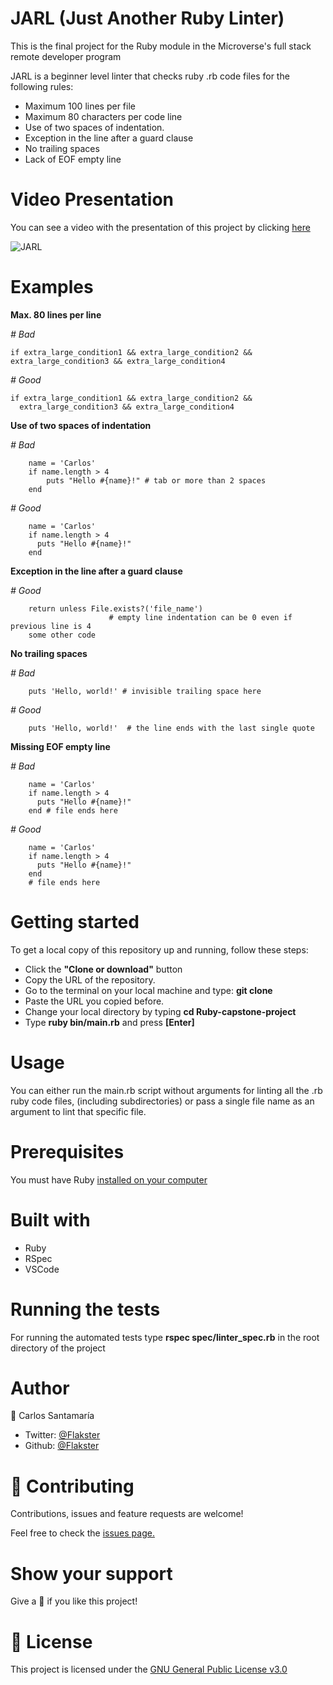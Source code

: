 # JARL (Just Another Ruby Linter)
This is the final project for the Ruby module in the Microverse's full stack remote developer program

JARL is a beginner level linter that checks ruby .rb code files for the following rules:
- Maximum 100 lines per file
- Maximum 80 characters per code line
- Use of two spaces of indentation.
- Exception in the line after a guard clause
- No trailing spaces
- Lack of EOF empty line

# Video Presentation
 You can see a video with the presentation of this project by clicking [here](https://www.loom.com/share/b3c72e55c5ba454ab53f12359fd6c9f1) 

![JARL](https://user-images.githubusercontent.com/53324035/77028766-ca9c2480-6967-11ea-967e-af28c3ae413b.png)

# Examples

**Max. 80 lines per line**

_\# Bad_

    if extra_large_condition1 && extra_large_condition2 && extra_large_condition3 && extra_large_condition4

_\# Good_

    if extra_large_condition1 && extra_large_condition2 &&
      extra_large_condition3 && extra_large_condition4

**Use of two spaces of indentation**

_\# Bad_

        name = 'Carlos'
        if name.length > 4
            puts "Hello #{name}!" # tab or more than 2 spaces 
        end

_\# Good_

        name = 'Carlos'
        if name.length > 4
          puts "Hello #{name}!"
        end

**Exception in the line after a guard clause**

_\# Good_

        return unless File.exists?('file_name')
                          # empty line indentation can be 0 even if previous line is 4
        some other code
 
 **No trailing spaces**

_\# Bad_

        puts 'Hello, world!' # invisible trailing space here

_\# Good_

        puts 'Hello, world!'  # the line ends with the last single quote

**Missing  EOF empty line**

_\# Bad_

        name = 'Carlos'
        if name.length > 4
          puts "Hello #{name}!"
        end # file ends here

_\# Good_

        name = 'Carlos'
        if name.length > 4
          puts "Hello #{name}!"
        end
        # file ends here

# Getting started

To get a local copy of this repository up and running, follow these steps: 

- Click the **"Clone or download"** button
- Copy the URL of the repository. 
- Go to the terminal on your local machine and type: **git clone** 
- Paste the URL you copied before. 
- Change your local directory by typing **cd Ruby-capstone-project**
- Type **ruby bin/main.rb** and press **[Enter]**

# Usage

You can either run the main.rb script without arguments for linting all the .rb ruby code files,
(including subdirectories) or pass a single file name as an argument to lint that specific file.  

# Prerequisites
  
 You must have Ruby [installed on your computer](https://www.ruby-lang.org/en/documentation/installation/)
 
 # Built with

- Ruby
- RSpec
- VSCode
 
 # Running the tests

For running the automated tests type **rspec spec/linter_spec.rb** in the root
directory of the project
 
 # Author
 
 👤 Carlos Santamaría

* Twitter: [@Flakster ](https://twitter.com/Flakster )
* Github: [@Flakster](https://github.com/Flakster)

# 🤝 Contributing

Contributions, issues and feature requests are welcome!

Feel free to check the [issues page.](https://github.com/Flakster/Ruby-capstone-project/issues)

# Show your support

Give a 🌟 if you like this project!

# 📝 License

 This project is licensed under the [GNU General Public License v3.0](https://github.com/Flakster/Ruby-capstone-project/blob/linter/LICENSE)

  
